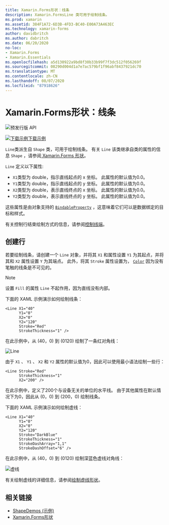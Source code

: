 ```yaml
---
title: Xamarin.Forms形状：线条
description: Xamarin.FormsLine 类可用于绘制线条。
ms.prod: xamarin
ms.assetid: 384F1A72-6D3B-4FD3-BC40-E00A73A463EC
ms.technology: xamarin-forms
author: davidbritch
ms.author: dabritch
ms.date: 06/20/2020
no-loc:
- Xamarin.Forms
- Xamarin.Essentials
ms.openlocfilehash: a5d130922a9bd8f30b33b99f7f3dc512f056269f
ms.sourcegitcommit: 08290d004d1a7e7ac579bf1f96abf8437921dc70
ms.translationtype: MT
ms.contentlocale: zh-CN
ms.lasthandoff: 08/07/2020
ms.locfileid: "87918626"
---
```

# <a name="no-locxamarinforms-shapes-line"></a>Xamarin.Forms形状：线条

![预发行版 API](~/media/shared/preview.png)

[![下载示例](~/media/shared/download.png)下载示例](https://docs.microsoft.com/samples/xamarin/xamarin-forms-samples/userinterface-shapesdemos/)

`Line`类派生自 `Shape` 类，可用于绘制线条。 有关 `Line` 该类继承自类的属性的信息 `Shape` ，请参阅[ Xamarin.Forms 形状](index.md)。

`Line` 定义以下属性:

- `X1`类型为 double，指示直线起点的 x 坐标。 此属性的默认值为0.0。
- `Y1`类型为 double，指示直线起点的 y 坐标。 此属性的默认值为0.0。
- `X2`类型为 double，表示直线终点的 x 坐标。 此属性的默认值为0.0。
- `Y2`类型为 double，表示直线终点的 y 坐标。 此属性的默认值为0.0。

这些属性是由对象支持的 [`BindableProperty`](xref:Xamarin.Forms.BindableProperty) ，这意味着它们可以是数据绑定的目标和样式。

有关控制行结束绘制方式的信息，请参阅[控制线端](index.md#control-line-ends)。

## <a name="create-a-line"></a>创建行

若要绘制线条，请创建一个 `Line` 对象，并将其 `X1` 和属性设置 `Y1` 为其起点，并将其和 `X2` 属性设置 `Y` 为其端点。 此外，将其 `Stroke` 属性设置为， [`Color`](xref:Xamarin.Forms.Color) 因为没有笔触的线条是不可见的。

> [!NOTE]
> 设置 `Fill` 的属性 `Line` 不起作用，因为直线没有内部。

下面的 XAML 示例演示如何绘制线条：

```xaml
<Line X1="40"
      Y1="0"
      X2="0"
      Y2="120"
      Stroke="Red"
      StrokeThickness="1" />
```

在此示例中，从 (40，0) 到 (0120) 绘制了一条红对角线：

![Line](line-images/line.png "线")

由于 `X1` 、 `Y1` 、 `X2` 和 `Y2` 属性的默认值为0，因此可以使用最小语法绘制一些行：

```xaml
<Line Stroke="Red"
      StrokeThickness="1"
      X2="200" />
```

在此示例中，定义了200个与设备无关的单位的水平线。 由于其他属性在默认情况下为0，因此从 (0，0) 到 (200，0) 绘制线条。

下面的 XAML 示例演示如何绘制虚线：

```xaml
<Line X1="40"
      Y1="0"
      X2="0"
      Y2="120"
      Stroke="DarkBlue"
      StrokeThickness="1"
      StrokeDashArray="1,1"
      StrokeDashOffset="6" />
```

在此示例中，从 (40，0) 到 (0120) 绘制深蓝色虚线对角线：

![虚线](line-images/dashed-line.png "虚线")

有关绘制虚线的详细信息，请参阅[绘制虚线形状](index.md#draw-dashed-shapes)。

## <a name="related-links"></a>相关链接

- [ShapeDemos (示例) ](https://docs.microsoft.com/samples/xamarin/xamarin-forms-samples/userinterface-shapesdemos/)
- [Xamarin.Forms形状](index.md)
